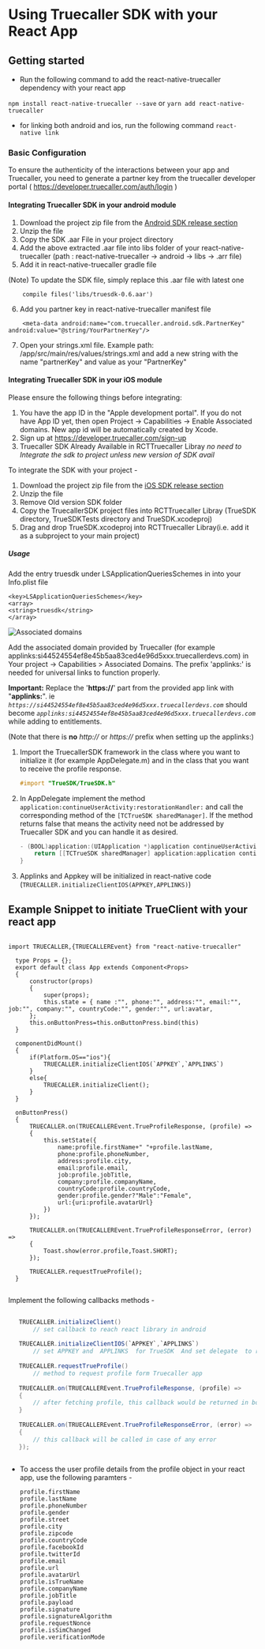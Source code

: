 # Using Truecaller SDK with your React App

## Getting started

- Run the following command to add the react-native-truecaller dependency with your react app

`npm install react-native-truecaller --save` or `yarn add react-native-truecaller`

- for linking both android and ios, run the following command
`
	react-native link
`
  
### Basic Configuration

To ensure the authenticity of the interactions between your app and Truecaller, you need to generate a partner key from the truecaller developer portal ( https://developer.truecaller.com/auth/login )

#### Integrating Truecaller SDK in your android module

1. Download the project zip file from the [Android SDK release section](https://github.com/truecaller/android-sdk)
2. Unzip the file
3. Copy the SDK .aar File in your project directory
4. Add the above extracted .aar file into libs folder of your react-native-truecaller (path : react-native-truecaller -> android -> libs -> .arr file)
5. Add it in react-native-truecaller gradle file

(Note) To update the SDK file, simply replace this .aar file with latest one
```
	compile files('libs/truesdk-0.6.aar')
```
	
6. Add you partner key in react-native-truecaller manifest file

```
	<meta-data android:name="com.truecaller.android.sdk.PartnerKey" android:value="@string/YourPartnerKey"/>
```

7. Open your strings.xml file. Example path: /app/src/main/res/values/strings.xml and add a new string with the name "partnerKey" and value as your "PartnerKey"

#### Integrating Truecaller SDK in your iOS module

Please ensure the following things before integrating:

1. You have the app ID in the "Apple development portal". If you do not have App ID yet, then open Project -> Capabilities -> Enable Associated domains. New app id will be automatically created by Xcode.
2. Sign up at https://developer.truecaller.com/sign-up
3. Truecaller SDK Already Available in RCTTruecaller Libray *no need to Integrate the sdk to project unless new version of SDK avail*

To integrate the SDK with your project -

1. Download the project zip file from the [iOS SDK release section](https://github.com/truecaller/ios-sdk/releases)
2. Unzip the file
3. Remove Old version SDK folder
4. Copy the TruecallerSDK project files into RCTTruecaller Libray (TrueSDK directory, TrueSDKTests directory and TrueSDK.xcodeproj)
5. Drag and drop TrueSDK.xcodeproj into RCTTruecaller Libray(i.e. add it as a subproject to your main project)


##### Usage

Add the entry truesdk under LSApplicationQueriesSchemes in into your Info.plist file

```
<key>LSApplicationQueriesSchemes</key>
<array>
<string>truesdk</string>
</array>
```

![Associated domains](https://raw.githubusercontent.com/truecaller/ios-sdk/master/documentation/images/associated-domains.png)

Add the associated domain provided by Truecaller (for example applinks:si44524554ef8e45b5aa83ced4e96d5xxx.truecallerdevs.com) in Your project -> Capabilities > Associated Domains. The prefix 'applinks:' is needed for universal links to function properly. 

**Important:** Replace the '**https://**' part from the provided app link with "**applinks:**". ie _`https://si44524554ef8e45b5aa83ced4e96d5xxx.truecallerdevs.com`_ should become _`applinks:si44524554ef8e45b5aa83ced4e96d5xxx.truecallerdevs.com`_ while adding to entitlements.

(Note that there is **no** _http://_ or _https://_ prefix when setting up the applinks:)


1. Import the TruecallerSDK framework in the class where you want to initialize it (for example AppDelegate.m) and in the class that you want to receive the profile response. 

    ```objectivec
    #import "TrueSDK/TrueSDK.h"
    ```

2. In AppDelegate implement the method `application:continueUserActivity:restorationHandler:` and call the corresponding method of the `[TCTrueSDK sharedManager]`. 
If the method returns false that means the activity need not be addressed by Truecaller SDK and you can handle it as desired.

    ```objectivec
    - (BOOL)application:(UIApplication *)application continueUserActivity:(NSUserActivity *)userActivity restorationHandler:(void (^)(NSArray *restorableObjects))restorationHandler {
        return [[TCTrueSDK sharedManager] application:application continueUserActivity:userActivity restorationHandler:restorationHandler];
    }
    ```

3. Applinks and Appkey will be initialized in react-native code (`TRUECALLER.initializeClientIOS(APPKEY,APPLINKS)`)


## Example Snippet to initiate TrueClient with your react app 

  ``` sample
  
  import TRUECALLER,{TRUECALLEREvent} from "react-native-truecaller"

	type Props = {};
	export default class App extends Component<Props> 
	{
  		constructor(props) 
  		{
			super(props);
			this.state = { name :"", phone:"", address:"", email:"", job:"", company:"", countryCode:"", gender:"", url:avatar, 
		};
		this.onButtonPress=this.onButtonPress.bind(this)
  	}
	
	componentDidMount()
	{
		if(Platform.OS=="ios"){
			TRUECALLER.initializeClientIOS(`APPKEY`,`APPLINKS`)
		}
		else{
			TRUECALLER.initializeClient();
		}
	}
	
	onButtonPress()
	{
		TRUECALLER.on(TRUECALLEREvent.TrueProfileResponse, (profile) => 
		{
			this.setState({
				name:profile.firstName+" "+profile.lastName,
				phone:profile.phoneNumber,
				address:profile.city,
				email:profile.email,
				job:profile.jobTitle,
				company:profile.companyName,
				countryCode:profile.countryCode,
				gender:profile.gender?"Male":"Female",
				url:{uri:profile.avatarUrl}
			})
		});
		
		TRUECALLER.on(TRUECALLEREvent.TrueProfileResponseError, (error) => 
		{
			Toast.show(error.profile,Toast.SHORT);
		});
		
		TRUECALLER.requestTrueProfile();
	}
	
 ```
 
 Implement the following callbacks methods -
 
 ```java
	
	TRUECALLER.initializeClient()
		// set callback to reach react library in android
	
	TRUECALLER.initializeClientIOS(`APPKEY`,`APPLINKS`)
		// set APPKEY and  APPLINKS  for TrueSDK  And set delegate  to reach react library in ios
	
	TRUECALLER.requestTrueProfile()  
		// method to request profile form Truecaller app
	
	TRUECALLER.on(TRUECALLEREvent.TrueProfileResponse, (profile) => 
	{
		// after fetching profile, this callback would be returned in both android and ios
	}
	
	TRUECALLER.on(TRUECALLEREvent.TrueProfileResponseError, (error) => 
	{
		// this callback will be called in case of any error
	});
	
```   
     
- To access the user profile details from the profile object in your react app, use the following paramters - 

  ```
  profile.firstName  
  profile.lastName
  profile.phoneNumber
  profile.gender
  profile.street
  profile.city
  profile.zipcode
  profile.countryCode
  profile.facebookId
  profile.twitterId
  profile.email
  profile.url
  profile.avatarUrl
  profile.isTrueName
  profile.companyName
  profile.jobTitle
  profile.payload
  profile.signature
  profile.signatureAlgorithm
  profile.requestNonce
  profile.isSimChanged
  profile.verificationMode
  
  ```
